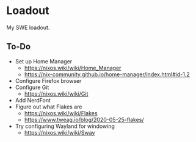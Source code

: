 # Loadout

My SWE loadout.

## To-Do
- Set up Home Manager
  - https://nixos.wiki/wiki/Home_Manager
  - https://nix-community.github.io/home-manager/index.html#id-1.2
- Configure Firefox browser
- Configure Git
  - https://nixos.wiki/wiki/Git
- Add NerdFont
- Figure out what Flakes are
  - https://nixos.wiki/wiki/Flakes
  - https://www.tweag.io/blog/2020-05-25-flakes/
- Try configuring Wayland for windowing
  - https://nixos.wiki/wiki/Sway
